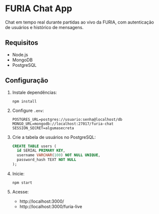 # FURIA Chat App

Chat em tempo real durante partidas ao vivo da FURIA, com autenticação de usuários e histórico de mensagens.

## Requisitos

- Node.js
- MongoDB
- PostgreSQL

## Configuração

1. Instale dependências:
   ```
   npm install
   ```

2. Configure `.env`:
   ```
   POSTGRES_URL=postgres://usuario:senha@localhost/db
   MONGO_URL=mongodb://localhost:27017/furia-chat
   SESSION_SECRET=algumasecreta
   ```

3. Crie a tabela de usuários no PostgreSQL:
   ```sql
   CREATE TABLE users (
     id SERIAL PRIMARY KEY,
     username VARCHAR(100) NOT NULL UNIQUE,
     password_hash TEXT NOT NULL
   );
   ```

4. Inicie:
   ```
   npm start
   ```

5. Acesse:
   - http://localhost:3000/
   - http://localhost:3000/furia-live
